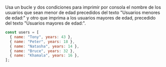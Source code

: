 Usa un bucle y dos condiciones para imprimir por consola el nombre de los usuarios que sean menor de edad precedidos del texto "Usuarios menores de edad:" y otro que imprima a los usuarios mayores de edad, precedido del texto "Usuarios mayores de edad:".

```js
const users = [
  { name: "Tony", years: 43 },
  { name: "Peter", years: 18 },
  { name: "Natasha", years: 14 },
  { name: "Bruce", years: 32 },
  { name: "Khamala", years: 16 },
];

```
